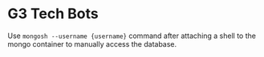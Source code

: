 # G3 Tech Bots

Use `mongosh --username {username}` command after attaching a shell to the mongo container to manually access the database.

